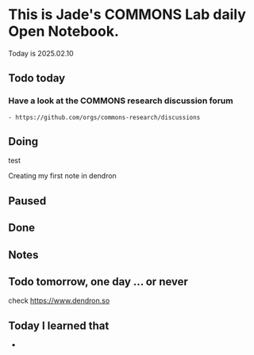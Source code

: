 
# This is Jade's COMMONS Lab daily Open Notebook.

Today is 2025.02.10

## Todo today

### Have a look at the COMMONS research discussion forum
    - https://github.com/orgs/commons-research/discussions


###

###

## Doing
test 

Creating my first note in dendron 

## Paused

## Done

## Notes

## Todo tomorrow, one day ... or never 
check https://www.dendron.so




###
###


## Today I learned that

- 